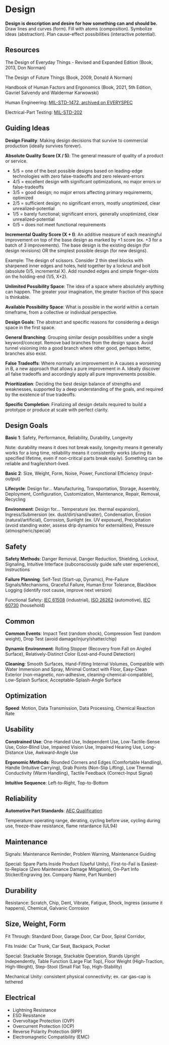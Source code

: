 # Design

**Design is description and desire for how something can and should be.** Draw lines and curves (form). Fill with atoms (composition). Symbolize ideas (abstraction). Plan cause-effect possibilities (interactive potential). 

## Resources

The Design of Everyday Things - Revised and Expanded Edition (Book, 2013, Don Norman)

The Design of Future Things (Book, 2009, Donald A Norman)

Handbook of Human Factors and Ergonomics (Book, 2021, 5th Edition, Gavriel Salvendy and Waldermar Karwowski)

Human Engineering: [MIL-STD-1472, archived on EVERYSPEC](http://everyspec.com/MIL-STD/MIL-STD-1400-1499/MIL-STD-1472H_57041/)

Electrical-Part Testing: [MIL-STD-202](http://everyspec.com/MIL-STD/MIL-STD-0100-0299/MIL-STD-202G_2397/)

## Guiding Ideas

**Design Finality**: Making design decisions that survive to commercial production (ideally survives forever).

**Absolute Quality Score (X / 5)**: The general measure of quality of a product or service. 

* 5/5 = one of the best possible designs based on leading-edge technologies with zero false-tradeoffs and zero relevant-errors
* 4/5 = excellent design with significant optimizations, no major errors or false-tradeoffs
* 3/5 = good design; no major errors affecting primary requirements, optimized
* 2/5 = sufficient design; no significant errors, mostly unoptimized, clear unrealized-potential
* 1/5 = barely functional; significant errors, generally unoptimized, clear unrealized-potential
* 0/5 = does not meet functional requirements

**Incremental Quality Score (X + I)**: An additive measure of each meaningful improvement on top of the base design as marked by +1 score (ex. +3 for a batch of 3 improvements). The base design is the existing design (for design revisions) OR the simplest possible design (for new designs).

Example: The design of scissors. Consider 2 thin steel blocks with sharpened inner edges and holes, held together by a locknut and bolt (absolute 0/5, incremental X). Add rounded edges and simple finger-slots on the holding-end (1/5, X+2). 

**Unlimited Possibility Space**: The idea of a space where absolutely anything can happen. The greater your imagination, the greater fraction of this space is thinkable.

**Available Possibility Space**: What is possible in the world within a certain timeframe, from a collective or individual perspective.

**Design Goals**: The abstract and specific reasons for considering a design space in the first space.

**General Branching**: Grouping similar design possibilities under a single keyword/concept. Remove bad branches from the design space. Avoid tunnel visioning into a good branch where other good, perhaps better, branches also exist.

**False Tradeoffs**: Where normally an improvement in A causes a worsening in B, a new approach that allows a pure improvement in A. Ideally discover all false tradeoffs and accordingly apply all pure improvements possible.

**Prioritization**: Deciding the best design balance of strengths and weaknesses, supported by a deep understanding of the goals, and required by the existence of true tradeoffs.

**Specific Completion**: Finalizing all design details required to build a prototype or produce at scale with perfect clarity.

## Design Goals

**Basic 1**: Safety, Performance, Reliability, Durability, Longevity

Note: durability means it does not break easily, longevity means it generally works for a long time, reliability means it consistently works (during its specified lifetime, even if non-critical parts break easily). Something can be reliable and fragile/short-lived.

**Basic 2**: Size, Weight, Form, Noise, Power, Functional Efficiency (input-output)

**Lifecycle**: Design for... Manufacturing, Transportation, Storage, Assembly, Deployment, Configuration, Customization, Maintenance, Repair, Removal, Recycling

**Environment**: Design for... Temperature (ex. thermal expansion), Ingress/Submersion (ex. dust/dirt/sand/water), Condensation, Erosion (natural/artificial), Corrosion, Sunlight (ex. UV exposure), Precipitation (avoid standing water, assess drip dynamics for externalities), Pressure (atmospheric/special)

## Safety

**Safety Methods**: Danger Removal, Danger Reduction, Shielding, Lockout, Signaling, Intuitive Interface (subconsciously guide safe user experience), Instructions

**Failure Planning**: Self-Test (Start-up, Dynamic), Pre-Failure Signals/Mechanisms, Graceful Failure, Human Error Tolerance, Blackbox Logging (identify root cause, improve next version)

Functional Safety:
[IEC 61508](https://webstore.iec.ch/publication/5515) (industrial), 
[ISO 26262](https://www.iso.org/standard/68383.html) (automotive),
[IEC 60730](https://webstore.iec.ch/publication/3117) (household)

## Common

**Common Events**: Impact Test (random shock), Compression Test (random weight), Drop Test (avoid damage/injury/shatter/chip)

**Dynamic Environment**: Rolling Stopper (Recovery from Fall on Angled Surface), Relatively-Distinct Color (Lost-and-Found Detection)

**Cleaning**: Smooth Surfaces, Hand-Fitting Internal Volumes, Compatible with Water Immersion and Spray, Minimal Contact with Floor, Easy-Clean Exterior (non-magnetic, non-adhesive, cleaning-chemical-compatible), Low-Splash Surface, Acceptable-Splash-Angle Surface

## Optimization

**Speed**: Motion, Data Transmission, Data Processing, Chemical Reaction Rate

## Usability

**Constrained Use**: One-Handed Use, Independent Use, Low-Tactile-Sense Use, Color-Blind Use, Impaired Vision Use, Impaired Hearing Use, Long-Distance Use, Awkward-Angle Use

**Ergonomic Methods**: Rounded Corners and Edges (Comfortable Handling), Handle (Intuitive Carrying), Grab Points (Non-Slip Lifting), Low Thermal Conductivity (Warm Handling), Tactile Feedback (Correct-Input Signal)

**Intuitive Sequence**: Left-to-Right, Top-to-Bottom

## Reliability

**Automotive Part Standards**: [AEC Qualification](http://www.aecouncil.com/AECDocuments.html)

Temperature: operating range, derating, cycling before use, cycling during use, freeze-thaw resistance, flame retardance (UL94)

## Maintenance

Signals: Maintenance Reminder, Problem Warning, Maintenance Guiding

Special: Spare Parts Inside Product (Useful Unity), First-to-Fail is Easiest-to-Replace (Zero Maintenance Damage Mitigation), On-Part Info Sticker/Engraving (ex. Company Name, Part Number)

## Durability

Resistance: Scratch, Chip, Dent, Vibrate, Fatigue, Shock, Ingress (assume it happens), Chemical, Galvanic Corrosion

## Size, Weight, Form

Fit Through: Standard Door, Garage Door, Car Door, Spiral Corridor, 

Fits Inside: Car Trunk, Car Seat, Backpack, Pocket

Special: Stackable Storage, Stackable Operation, Stands Upright Independently, Table Function (Large Flat Top), Floor Weight (High-Traction, High-Weight), Step-Stool (Small Flat Top, High-Stability)

Mechanical Unity: consistent physical connectivity; ex. car gas-cap is tethered

## Electrical

* Lightning Resistance
* ESD Resistance
* Overvoltage Protection (OVP)
* Overcurrent Protection (OCP)
* Reverse Polarity Protection (RPP)
* Electromagnetic Compatibility (EMC)









